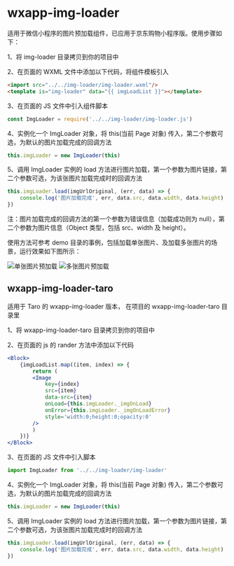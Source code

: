 # wxapp-img-loader

适用于微信小程序的图片预加载组件，已应用于京东购物小程序版。使用步骤如下：

1、将 img-loader 目录拷贝到你的项目中

2、在页面的 WXML 文件中添加以下代码，将组件模板引入

```html
<import src="../../img-loader/img-loader.wxml"/>
<template is="img-loader" data="{{ imgLoadList }}"></template>
```

3、在页面的 JS 文件中引入组件脚本

```js
const ImgLoader = require('../../img-loader/img-loader.js')
```

4、实例化一个 ImgLoader 对象，将 this(当前 Page 对象) 传入，第二个参数可选，为默认的图片加载完成的回调方法

```js
this.imgLoader = new ImgLoader(this)
```

5、调用 ImgLoader 实例的 load 方法进行图片加载，第一个参数为图片链接，第二个参数可选，为该张图片加载完成时的回调方法

```js
this.imgLoader.load(imgUrlOriginal, (err, data) => {
    console.log('图片加载完成', err, data.src, data.width, data.height)
})
```

注：图片加载完成的回调方法的第一个参数为错误信息（加载成功则为 null），第二个参数为图片信息（Object 类型，包括 src、width 及 height）。

使用方法可参考 demo 目录的事例，包括加载单张图片、及加载多张图片的场景，运行效果如下图所示：

![单张图片预加载](http://storage.360buyimg.com/mtd/home/single-img-load1483686270312.gif)
![多张图片预加载](http://storage.360buyimg.com/mtd/home/multi-img-load1483686388552.gif)

## wxapp-img-loader-taro

适用于 Taro 的 wxapp-img-loader 版本， 在项目的 wxapp-img-loader-taro 目录里

1、将 wxapp-img-loader-taro 目录拷贝到你的项目中

2、在页面的 js 的 rander 方法中添加以下代码

``` jsx
<Block>
    {imgLoadList.map((item, index) => {
        return (
        <Image
            key={index}
            src={item}
            data-src={item}
            onLoad={this.imgLoader._imgOnLoad}
            onError={this.imgLoader._imgOnLoadError}
            style='width:0;height:0;opacity:0'
        />
        )
    })}
</Block>
```
3、在页面的 JS 文件中引入脚本

```js
import ImgLoader from '../../img-loader/img-loader'
```
4、实例化一个 ImgLoader 对象，将 this(当前 Page 对象) 传入，第二个参数可选，为默认的图片加载完成的回调方法

```js
this.imgLoader = new ImgLoader(this)
```

5、调用 ImgLoader 实例的 load 方法进行图片加载，第一个参数为图片链接，第二个参数可选，为该张图片加载完成时的回调方法

```js
this.imgLoader.load(imgUrlOriginal, (err, data) => {
    console.log('图片加载完成', err, data.src, data.width, data.height)
})
```

